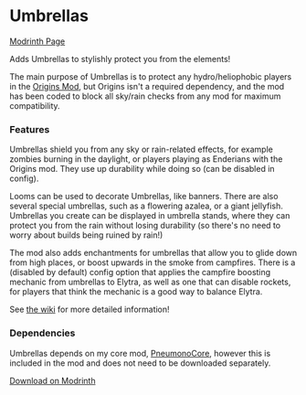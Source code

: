 # Umbrellas

[Modrinth Page](https://modrinth.com/project/dgTb67Ox)

Adds Umbrellas to stylishly protect you from the elements!

The main purpose of Umbrellas is to protect any hydro/heliophobic players in the [Origins Mod](https://modrinth.com/project/3BeIrqZR), but Origins isn't a required dependency,
and the mod has been coded to block all sky/rain checks from any mod for maximum compatibility.

### Features

Umbrellas shield you from any sky or rain-related effects, for example zombies burning in the daylight, or players playing as Enderians with the Origins mod.
They use up durability while doing so (can be disabled in config).

Looms can be used to decorate Umbrellas, like banners. There are also several special umbrellas, such as a flowering azalea, or a giant jellyfish.
Umbrellas you create can be displayed in umbrella stands, where they can protect you from the rain without losing durability (so there's no need to worry about builds being ruined by rain!)

The mod also adds enchantments for umbrellas that allow you to glide down from high places, or boost upwards in the smoke from campfires.
There is a (disabled by default) config option that applies the campfire boosting mechanic from umbrellas to Elytra, as well as one that can disable rockets, for players that think the mechanic is a good way to balance Elytra.

See [the wiki](https://github.com/PneumonoIsNotAvailable/Umbrellas/wiki) for more detailed information!

### Dependencies

Umbrellas depends on my core mod, [PneumonoCore](https://modrinth.com/project/ZLKQjA7t), however this is included in the mod and does not need to be downloaded separately.

[Download on Modrinth](https://modrinth.com/project/dgTb67Ox)